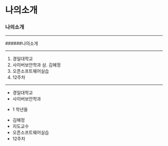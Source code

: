 # 나의소개
### 나의소개
***
######나의소개
***
1. 경일대학교
2. 사이버보안학과
삼. 김혜정
4. 오픈소프트웨어실습
5. 12주차

***

- 경일대학교
- 사이버보안학과
* 1 학년들
- 김혜정
- 지도교수
- 오픈소프트웨어실습
- 12주차
